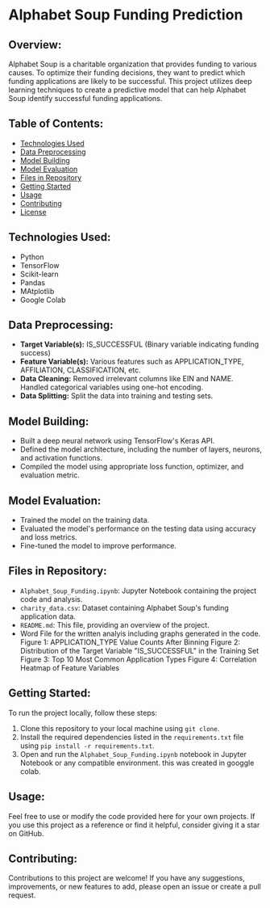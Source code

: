# Alphabet Soup Funding Prediction

## Overview:
Alphabet Soup is a charitable organization that provides funding to various causes. To optimize their funding decisions, they want to predict which funding applications are likely to be successful. This project utilizes deep learning techniques to create a predictive model that can help Alphabet Soup identify successful funding applications.

## Table of Contents:
- [Technologies Used](#technologies-used)
- [Data Preprocessing](#data-preprocessing)
- [Model Building](#model-building)
- [Model Evaluation](#model-evaluation)
- [Files in Repository](#files-in-repository)
- [Getting Started](#getting-started)
- [Usage](#usage)
- [Contributing](#contributing)
- [License](#license)

## Technologies Used:
- Python
- TensorFlow
- Scikit-learn
- Pandas
- MAtplotlib
- Google Colab

## Data Preprocessing:
- **Target Variable(s):** IS_SUCCESSFUL (Binary variable indicating funding success)
- **Feature Variable(s):** Various features such as APPLICATION_TYPE, AFFILIATION, CLASSIFICATION, etc.
- **Data Cleaning:** Removed irrelevant columns like EIN and NAME. Handled categorical variables using one-hot encoding.
- **Data Splitting:** Split the data into training and testing sets.

## Model Building:
- Built a deep neural network using TensorFlow's Keras API.
- Defined the model architecture, including the number of layers, neurons, and activation functions.
- Compiled the model using appropriate loss function, optimizer, and evaluation metric.

## Model Evaluation:
- Trained the model on the training data.
- Evaluated the model's performance on the testing data using accuracy and loss metrics.
- Fine-tuned the model to improve performance.

## Files in Repository:
- `Alphabet_Soup_Funding.ipynb`: Jupyter Notebook containing the project code and analysis.
- `charity_data.csv`: Dataset containing Alphabet Soup's funding application data.
- `README.md`: This file, providing an overview of the project.
- Word File for the written analyis including graphs generated in the code.
Figure 1: APPLICATION_TYPE Value Counts After Binning
Figure 2: Distribution of the Target Variable "IS_SUCCESSFUL" in the Training Set
Figure 3: Top 10 Most Common Application Types
Figure 4: Correlation Heatmap of Feature Variables



## Getting Started:
To run the project locally, follow these steps:
1. Clone this repository to your local machine using `git clone`.
2. Install the required dependencies listed in the `requirements.txt` file using `pip install -r requirements.txt`.
3. Open and run the `Alphabet_Soup_Funding.ipynb` notebook in Jupyter Notebook or any compatible environment. this was created in googgle colab.

## Usage:
Feel free to use or modify the code provided here for your own projects. If you use this project as a reference or find it helpful, consider giving it a star on GitHub.

## Contributing:
Contributions to this project are welcome! If you have any suggestions, improvements, or new features to add, please open an issue or create a pull request.
